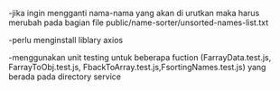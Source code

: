 -jika ingin mengganti nama-nama yang akan di urutkan maka harus merubah pada bagian file public/name-sorter/unsorted-names-list.txt

-perlu menginstall liblary axios

-menggunakan unit testing untuk beberapa fuction (FarrayData.test.js, FarrayToObj.test.js, FbackToArray.test.js,FsortingNames.test.js) yang berada pada directory service 

